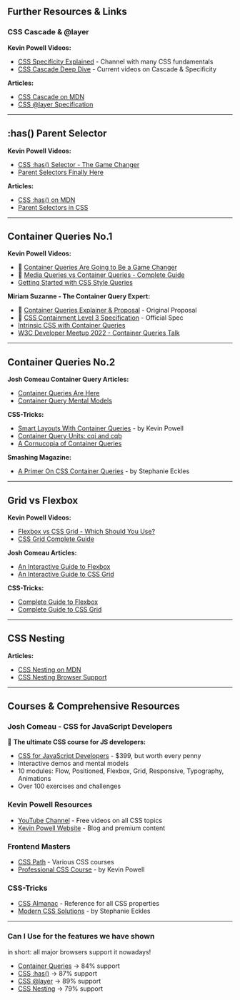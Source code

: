 ## Further Resources & Links

### CSS Cascade & @layer

**Kevin Powell Videos:**
- [CSS Specificity Explained](https://www.youtube.com/c/KevinPowell) - Channel with many CSS fundamentals
- [CSS Cascade Deep Dive](https://www.kevinpowell.co/) - Current videos on Cascade & Specificity

**Articles:**
- [CSS Cascade on MDN](https://developer.mozilla.org/en-US/docs/Web/CSS/Cascade)
- [CSS @layer Specification](https://www.w3.org/TR/css-cascade-5/#layering)

---

## :has() Parent Selector

**Kevin Powell Videos:**
- [CSS :has() Selector - The Game Changer](https://www.youtube.com/c/KevinPowell)
- [Parent Selectors Finally Here](https://www.youtube.com/c/KevinPowell)

**Articles:**
- [CSS :has() on MDN](https://developer.mozilla.org/en-US/docs/Web/CSS/:has)
- [Parent Selectors in CSS](https://css-tricks.com/parent-selectors-in-css/)

---

## Container Queries No.1

**Kevin Powell Videos:**
- 🎯 [Container Queries Are Going to Be a Game Changer](https://www.classcentral.com/course/youtube-container-queries-are-going-to-be-a-game-changer-160424)
- 🎯 [Media Queries vs Container Queries - Complete Guide](https://www.classcentral.com/course/youtube-learn-how-to-use-media-queries-container-queries-278601)
- [Getting Started with CSS Style Queries](https://www.classcentral.com/course/youtube-getting-started-with-css-style-queries-460855)

**Miriam Suzanne - The Container Query Expert:**
- 🌟 [Container Queries Explainer & Proposal](https://www.miriamsuzanne.com/2021/05/02/container-queries/) - Original Proposal
- 🌟 [CSS Containment Level 3 Specification](https://www.miriamsuzanne.com/specs/contain-3/) - Official Spec
- [Intrinsic CSS with Container Queries](https://www.miriamsuzanne.com/speaking/queries-units/)
- [W3C Developer Meetup 2022 - Container Queries Talk](https://www.w3.org/2022/09/meetup/speaker-miriam.html)

---

## Container Queries No.2

**Josh Comeau Container Query Articles:**
- [Container Queries Are Here](https://www.joshwcomeau.com/css/container-queries-introduction/)
- [Container Query Mental Models](https://www.joshwcomeau.com/css/)

**CSS-Tricks:**
- [Smart Layouts With Container Queries](https://css-tricks.com/smart-layouts-with-container-queries/) - by Kevin Powell
- [Container Query Units: cqi and cqb](https://css-tricks.com/container-query-units-cqi-and-cqb/)
- [A Cornucopia of Container Queries](https://css-tricks.com/a-cornucopia-of-container-queries/)

**Smashing Magazine:**
- [A Primer On CSS Container Queries](https://www.smashingmagazine.com/2021/05/complete-guide-css-container-queries/) - by Stephanie Eckles

---

## Grid vs Flexbox

**Kevin Powell Videos:**
- [Flexbox vs CSS Grid - Which Should You Use?](https://www.youtube.com/c/KevinPowell)
- [CSS Grid Complete Guide](https://www.youtube.com/c/KevinPowell)

**Josh Comeau Articles:**
- [An Interactive Guide to Flexbox](https://www.joshwcomeau.com/css/interactive-guide-to-flexbox/)
- [An Interactive Guide to CSS Grid](https://www.joshwcomeau.com/css/interactive-guide-to-grid/)

**CSS-Tricks:**
- [Complete Guide to Flexbox](https://css-tricks.com/snippets/css/a-guide-to-flexbox/)
- [Complete Guide to CSS Grid](https://css-tricks.com/snippets/css/complete-guide-grid/)

---

## CSS Nesting

**Articles:**
- [CSS Nesting on MDN](https://developer.mozilla.org/en-US/docs/Web/CSS/CSS_nesting)
- [CSS Nesting Browser Support](https://caniuse.com/css-nesting)

---

## Courses & Comprehensive Resources

### Josh Comeau - CSS for JavaScript Developers
🎯 **The ultimate CSS course for JS developers:**
- [CSS for JavaScript Developers](https://css-for-js.dev/) - $399, but worth every penny
- Interactive demos and mental models
- 10 modules: Flow, Positioned, Flexbox, Grid, Responsive, Typography, Animations
- Over 100 exercises and challenges

### Kevin Powell Resources
- [YouTube Channel](https://www.youtube.com/c/KevinPowell) - Free videos on all CSS topics
- [Kevin Powell Website](https://www.kevinpowell.co/) - Blog and premium content

### Frontend Masters
- [CSS Path](https://frontendmasters.com/learning-paths/css/) - Various CSS courses
- [Professional CSS Course](https://frontendmasters.com/courses/pro-css/) - by Kevin Powell

### CSS-Tricks
- [CSS Almanac](https://css-tricks.com/almanac/) - Reference for all CSS properties
- [Modern CSS Solutions](https://moderncss.dev/) - by Stephanie Eckles

---

### Can I Use for the features we have shown

in short: all major browsers support it nowadays!

- [Container Queries](https://caniuse.com/css-container-queries) &rarr; 84% support
- [CSS :has()](https://caniuse.com/css-has) &rarr; 87% support
- [CSS @layer](https://caniuse.com/css-cascade-layers) &rarr; 89% support
- [CSS Nesting](https://caniuse.com/css-nesting) &rarr; 79% support
